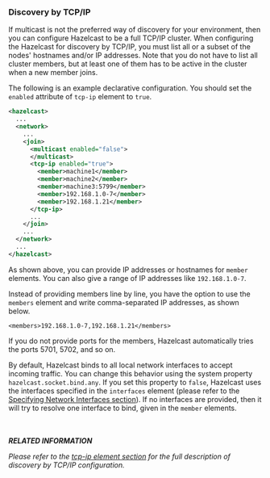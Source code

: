 

### Discovery by TCP/IP

If multicast is not the preferred way of discovery for your environment, then you can configure Hazelcast to be a full TCP/IP cluster. When configuring the Hazelcast for discovery by TCP/IP, you must list all or a subset of the nodes' hostnames and/or IP addresses. Note that you do not have to list all  cluster members, but at least one of them has to be active in the cluster when a new member joins.

The following is an example declarative configuration. You should set the  `enabled` attribute of `tcp-ip` element to `true`.

```xml
<hazelcast>
  ...
  <network>
    ...
    <join>
      <multicast enabled="false">
      </multicast>
      <tcp-ip enabled="true">
        <member>machine1</member>
        <member>machine2</member>
        <member>machine3:5799</member>
        <member>192.168.1.0-7</member>
        <member>192.168.1.21</member>
      </tcp-ip>
      ...
    </join>
    ...
  </network>
  ...
</hazelcast>
```

As shown above, you can provide IP addresses or hostnames for `member` elements. You can also give a range of IP addresses like `192.168.1.0-7`.

Instead of providing members line by line, you have the option to use the `members` element and write comma-separated IP addresses, as shown below.

`<members>192.168.1.0-7,192.168.1.21</members>`

If you do not provide ports for the members, Hazelcast automatically tries the ports 5701, 5702, and so on.

By default, Hazelcast binds to all local network interfaces to accept incoming traffic. You can change this behavior using the system property `hazelcast.socket.bind.any`. If you set this property to `false`, Hazelcast uses the interfaces specified in the `interfaces` element (please refer to the [Specifying Network Interfaces section](#specifying-network-interfaces)). If no interfaces are provided, then it will try to resolve one interface to bind, given in the `member` elements.

<br></br>
***RELATED INFORMATION***

*Please refer to the [tcp-ip element section](#tcp-ip-element) for the full description of discovery by TCP/IP configuration.*
<br></br>

